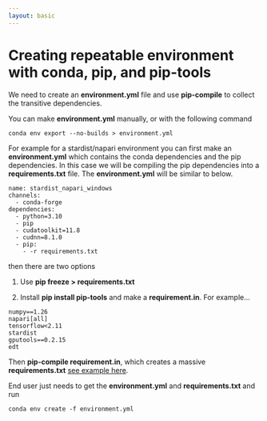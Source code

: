 ```yaml
---
layout: basic
---
```


# Creating repeatable environment with conda, pip, and pip-tools 

We need to create an **environment.yml** file and use **pip-compile** to collect the transitive dependencies.

You can make **environment.yml** manually, or with the following command

```
conda env export --no-builds > environment.yml
```

For example for a stardist/napari environment you can first make an **environment.yml** which contains the conda dependencies and the pip dependencies.  In this case we will be compiling the pip dependencies into a **requirements.txt** file.  The **environment.yml** will be similar to below. 

```
name: stardist_napari_windows
channels:
  - conda-forge
dependencies:
  - python=3.10
  - pip
  - cudatoolkit=11.8
  - cudnn=8.1.0
  - pip:
    - -r requirements.txt
```

then there are two options

1.  Use **pip freeze > requirements.txt**


2.  Install **pip install pip-tools** and make a **requirement.in**.  For example...

```
numpy==1.26
napari[all]
tensorflow<2.11
stardist
gputools==0.2.15
edt
```

Then **pip-compile requirement.in**, which creates a massive **requirements.txt** [see example here](https://github.com/True-North-Intelligent-Algorithms/notebooks-and-napari-widgets-for-dl/blob/7e5d6e2c5b62970af98706f81d2b0ccd06cfe423/dependencies/windows_stardist/requirements.txt).  

End user just needs to get the **environment.yml** and **requirements.txt** and run

```
conda env create -f environment.yml
```

